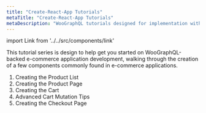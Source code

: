 ```yaml
---
title: "Create-React-App Tutorials"
metaTitle: "Create-React-App Tutorials"
metaDescription: "WooGraphQL tutorials designed for implementation with Create-React-App."
---
```


import Link from '../../src/components/link'

This tutorial series is design to help get you started on WooGraphQL-backed e-commerce application development, walking through the creation of a few components commonly found in e-commerce applications.

1. <Link to="/guides/create-react-app/1-creating-the-product-list">Creating the Product List</Link>
2. <Link to="/guides/create-react-app/2-creating-the-product-page">Creating the Product Page</Link>
3. <Link to="/guides/create-react-app/3-creating-the-cart">Creating the Cart</Link>
4. <Link to="/guides/create-react-app/4-advanced-cart-mutation-tips">Advanced Cart Mutation Tips</Link>
5. <Link to="/guides/create-react-app/5-creating-the-checkout-page">Creating the Checkout Page</Link>